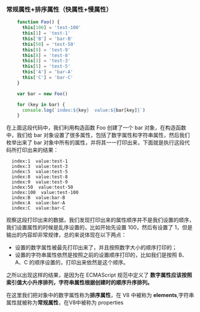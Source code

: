 ### 常规属性+排序属性（快属性+慢属性）
  ```javascript
      function Foo() {
        this[100] = 'test-100'
        this[1] = 'test-1'
        this['B'] = 'bar-B'
        this[50] = 'test-50'
        this[9] = 'test-9'
        this[8] = 'test-8'
        this[3] = 'test-3'
        this[5] = 'test-5'
        this['A'] = 'bar-A'
        this['C'] = 'bar-C'
      }

      var bar = new Foo()

      for (key in bar) {
        console.log(`index:${key}  value:${bar[key]}`)
      }
  ```
  在上面这段代码中，我们利用构造函数 Foo 创建了一个 bar 对象，在构造函数中，我们给 bar 对象设置了很多属性，包括了数字属性和字符串属性，然后我们枚举出来了 bar 对象中所有的属性，并将其一一打印出来，下面就是执行这段代码所打印出来的结果：
  ```
    index:1  value:test-1
    index:3  value:test-3
    index:5  value:test-5
    index:8  value:test-8
    index:9  value:test-9
    index:50  value:test-50
    index:100  value:test-100
    index:B  value:bar-B
    index:A  value:bar-A
    index:C  value:bar-C
  ```
  观察这段打印出来的数据，我们发现打印出来的属性顺序并不是我们设置的顺序，我们设置属性的时候是乱序设置的，比如开始先设置 100，然后有设置了 1，但是输出的内容却非常规律，总的来说体现在以下两点：
  - 设置的数字属性被最先打印出来了，并且按照数字大小的顺序打印的；
  - 设置的字符串属性依然是按照之前的设置顺序打印的，比如我们是按照 B、A、C 的顺序设置的，打印出来依然是这个顺序。

之所以出现这样的结果，是因为在 ECMAScript 规范中定义了 **数字属性应该按照索引值大小升序排列，字符串属性根据创建时的顺序升序排列。**

在这里我们把对象中的数字属性称为**排序属性**，在 V8 中被称为 **elements**,字符串属性就被称为**常规属性**，在V8中被称为 properties